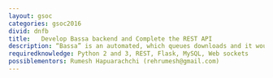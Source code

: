 ```yaml
---
layout: gsoc
categories: gsoc2016
divid: dnfb
title:   Develop Bassa backend and Complete the REST API
description: “Bassa” is an automated, which queues downloads and it would complete the downloads at night time when the traffic is low. It caches downloads and keeps it in the local server for some time until it has no further requests in a given time. After files are downloaded users can get their files which are saved on local servers which does not require external internet bandwidth. Bassa is written using Python 2 and Flask framework. It's based on MySQL. It uses Aria2 to handle downloads.
requiredknowledge: Python 2 and 3, REST, Flask, MySQL, Web sockets
possiblementors: Rumesh Hapuarachchi (rehrumesh@gmail.com)
---
```

